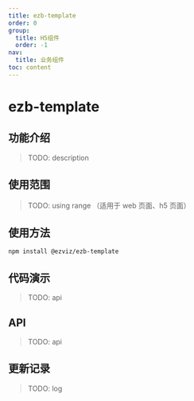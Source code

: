```yaml
---
title: ezb-template
order: 0
group:
  title: H5组件
  order: -1
nav:
  title: 业务组件
toc: content
---
```


# ezb-template

## 功能介绍

> TODO: description

## 使用范围

> TODO: using range （适用于 web 页面、h5 页面）

## 使用方法

`npm install @ezviz/ezb-template`

## 代码演示

> TODO: api

## API

> TODO: api

## 更新记录

> TODO: log
